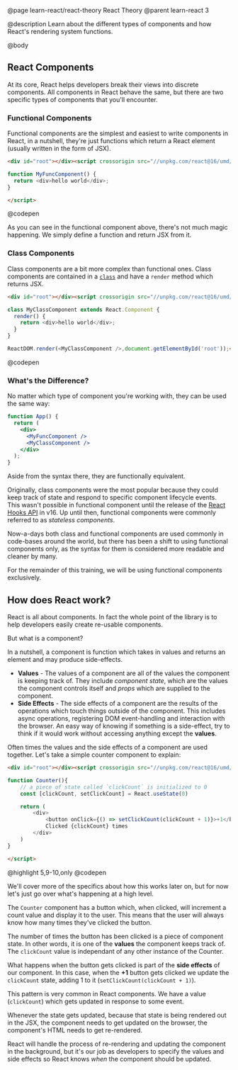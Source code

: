 @page learn-react/react-theory React Theory
@parent learn-react 3

@description Learn about the different types of components and how React's rendering system functions.

@body

## React Components

At its core, React helps developers break their views into discrete components. All components in React behave the same, but there are two specific types of components that you'll encounter.

### Functional Components

Functional components are the simplest and easiest to write components in React, in a nutshell, they're just functions which return a React element (usually written in the form of JSX).

```html
<div id="root"></div><script crossorigin src="//unpkg.com/react@16/umd/react.development.js"></script><script crossorigin src="//unpkg.com/react-dom@16/umd/react-dom.development.js"></script><script type="jsx">ReactDOM.render(<MyFuncComponent />,document.getElementById('root'));

function MyFuncComponent() {
  return <div>hello world</div>;
}

</script>
```
@codepen

As you can see in the functional component above, there's not much magic happening. We simply define a function and return JSX from it.

### Class Components

Class components are a bit more complex than functional ones. Class components are contained in a [`class`](https://developer.mozilla.org/en-US/docs/Web/JavaScript/Reference/Classes) and have a `render` method which returns JSX.

```html title="React has two types of components" subtitle="Class components"
<div id="root"></div><script crossorigin src="//unpkg.com/react@16/umd/react.development.js"></script><script crossorigin src="//unpkg.com/react-dom@16/umd/react-dom.development.js"></script><script type="jsx">

class MyClassComponent extends React.Component {
  render() {
    return <div>hello world</div>;
  }
}

ReactDOM.render(<MyClassComponent />,document.getElementById('root'));</script>
```
@codepen

### What's the Difference?

No matter which type of component you're working with, they can be used the same way:

```jsx title="Both types of components are rendered the same way"
function App() {
  return (
    <div>
      <MyFuncComponent />
      <MyClassComponent />
    </div>
  );
}
```

Aside from the syntax there, they are functionally equivalent.

Originally, class components were the most popular because they could keep track of state and respond to specific component lifecycle events. This wasn't possible in functional component until the release of the [React Hooks API](https://reactjs.org/docs/hooks-reference.html) in v16. Up until then, functional components were commonly referred to as *stateless components*.

Now-a-days both class and functional components are used commonly in code-bases around the world, but there has been a shift to using functional components only, as the syntax for them is considered more readable and cleaner by many.

For the remainder of this training, we will be using functional components exclusively.

## How does React work?

React is all about components. In fact the whole point of the library is to help developers easily create re-usable components.

But what is a component?

In a nutshell, a component is function which takes in values and returns an element and may produce side-effects.

- **Values** - The values of a component are all of the values the component is keeping track of. They include *component state*, which are the values the component controls itself and *props* which are supplied to the component. 
- **Side Effects** - The side effects of a component are the results of the operations which touch things outside of the component. This includes async operations, registering DOM event-handling and interaction with the browser. An easy way of knowing if something is a side-effect, try to think if it would work without accessing anything except the **values**.

Often times the values and the side effects of a component are used together. Let's take a simple counter component to explain:

```html
<div id="root"></div><script crossorigin src="//unpkg.com/react@16/umd/react.development.js"></script><script crossorigin src="//unpkg.com/react-dom@16/umd/react-dom.development.js"></script><script type="jsx">ReactDOM.render(<Counter />,document.getElementById('root'));

function Counter(){
    // a piece of state called `clickCount` is initialized to 0
    const [clickCount, setClickCount] = React.useState(0)

    return (
        <div>
            <button onClick={() => setClickCount(clickCount + 1)}>+1</button>
            Clicked {clickCount} times
        </div>
    )
}

</script>
```
@highlight 5,9-10,only
@codepen

We'll cover more of the specifics about how this works later on, but for now let's just go over what's happening at a high level.

The `Counter` component has a button which, when clicked, will increment a count value and display it to the user. This means that the user will always know how many times they've clicked the button. 

The number of times the button has been clicked is a piece of component state. In other words, it is one of the **values** the component keeps track of. The `clickCount` value is independant of any other instance of the Counter.

What happens when the button gets clicked is part of the **side effects** of our component. In this case, when the **+1** button gets clicked we update the `clickCount` state, adding 1 to it (`setClickCount(clickCount + 1)`).

This pattern is very common in React components. We have a value (`clickCount`) which gets updated in response to some event. 

Whenever the state gets updated, because that state is being rendered out in the JSX, the component needs to get updated on the browser, the component's HTML needs to get re-rendered.

React will handle the process of re-rendering and updating the component in the background, but it's our job as developers to specify the values and side effects so React knows *when* the component should be updated.
